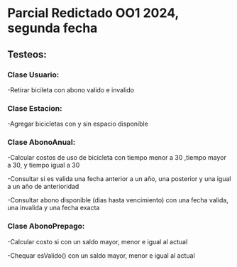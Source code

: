 # Parcial Redictado OO1 2024, segunda fecha

## Testeos:
### Clase Usuario:
-Retirar bicileta con abono valido e invalido

### Clase Estacion:
-Agregar bicicletas con y sin espacio disponible

### Clase AbonoAnual:
-Calcular costos de uso de bicicleta con tiempo menor a 30 ,tiempo mayor a 30, y tiempo igual a 30

-Consultar si es valida una fecha anterior a un año, una posterior y una igual a un año de anterioridad

-Consultar abono disponible (dias hasta vencimiento) con una fecha valida, una invalida y una fecha exacta

### Clase AbonoPrepago:
-Calcular costo si con un saldo mayor, menor e igual al actual

-Chequar esValido() con un saldo mayor, menor e igual al actual

